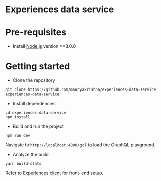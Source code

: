 # Experiences data service

# Pre-requisites
- Install [Node.js](https://nodejs.org/en/) version >=8.0.0


# Getting started
- Clone the repository
```
git clone https://github.com/mauryakrishna/experiences-data-service experiences-data-service
```
- Install dependencies
```
cd experiences-data-service
npm install
```
- Build and run the project
```
npm run dev
```
Navigate to `http://localhost:4000/gql` to load the GraphQL playground.

- Analyze the build
```
yarn build-stats
```

Refer to [Experiences client](https://github.com/mauryakrishna/experiences-client) for front-end setup.